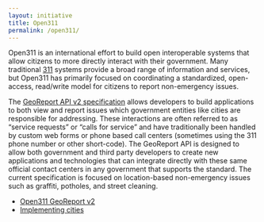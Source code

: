 ```yaml
---
layout: initiative
title: Open311
permalink: /open311/
---
```


Open311 is an international effort to build open interoperable systems that allow citizens to more directly interact with their government. Many traditional [311](https://en.wikipedia.org/wiki/3-1-1) systems provide a broad range of information and services, but Open311 has primarily focused on coordinating a standardized, open-access, read/write model for citizens to report non-emergency issues.

The [GeoReport API v2 specification](http://wiki.open311.org/GeoReport_v2) allows developers to build applications to both view and report issues which government entities like cities are responsible for addressing. These interactions are often referred to as “service requests” or “calls for service” and have traditionally been handled by custom web forms or phone based call centers (sometimes using the 311 phone number or other short-code). The GeoReport API is designed to allow both government and third party developers to create new applications and technologies that can integrate directly with these same official contact centers in any government that supports the standard. The current specification is focused on location-based non-emergency issues such as graffiti, potholes, and street cleaning.

- [Open311 GeoReport v2](http://wiki.open311.org/GeoReport_v2)
- [Implementing cities](http://wiki.open311.org/GeoReport_v2/Servers/)

